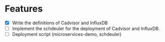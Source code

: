 # Features

* [X] Write the definitions of Cadvisor and InfluxDB
* [ ] Implement the schdeuler for the deployment of Cadvisor and InfluxDB.
* [ ] Deployment script (microservices-demo, schdeuler)